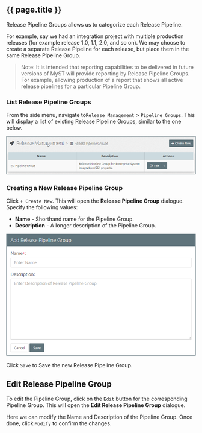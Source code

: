 ## {{ page.title }}

Release Pipeline Groups allows us to categorize each Release Pipeline. 

For example, say we had an integration project with multiple production releases (for example release 1.0, 1.1, 2.0, and so on). We may choose to create a separate Release Pipeline for each release, but place them in the same Release Pipeline Group.

> Note: It is intended that reporting capabilities to be delivered in future versions of MyST will provide reporting by Release Pipeline Groups. For example, allowing production of a report that shows all active release pipelines for a particular Pipeline Group.

### List Release Pipeline Groups
From the side menu, navigate to`Release Management` > `Pipeline Groups`. This will display a list of existing Release Pipeline Groups, similar to the one below.

![](img/releasePipelineGroupsList.png)

### Creating a New Release Pipeline Group
Click `+ Create New`. This will open the **Release Pipeline Group** dialogue. Specify the following values:

* **Name** - Shorthand name for the Pipeline Group.
* **Description** - A longer description of the Pipeline Group.

![](img/releasePipelineGroupsAdd.png)

Click `Save` to Save the new Release Pipeline Group.

## Edit Release Pipeline Group
To edit the Pipeline Group, click on the `Edit` button for the corresponding Pipeline Group. This will open the **Edit Release Pipeline Group** dialogue.

Here we can modify the Name and Description of the Pipeline Group. Once done, click `Modify` to confirm the changes.




